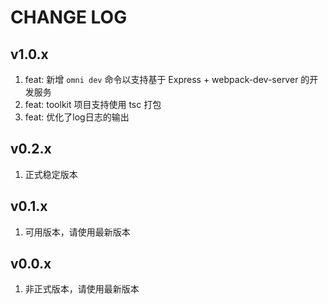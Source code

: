 # CHANGE LOG

## v1.0.x
1. feat: 新增 `omni dev` 命令以支持基于 Express + webpack-dev-server 的开发服务
2. feat: toolkit 项目支持使用 tsc 打包
3. feat: 优化了log日志的输出

## v0.2.x
1. 正式稳定版本

## v0.1.x
1. 可用版本，请使用最新版本

## v0.0.x
1. 非正式版本，请使用最新版本